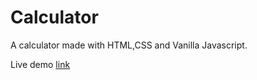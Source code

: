 # Calculator
A calculator made with HTML,CSS and Vanilla Javascript.

Live demo [link](https://iamhenryokeke.github.io/Calculator/)
